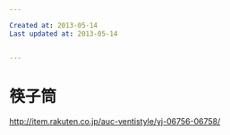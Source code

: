 ```yaml
---

Created at: 2013-05-14
Last updated at: 2013-05-14


---
```


# 筷子筒


http://item.rakuten.co.jp/auc-ventistyle/yj-06756-06758/

